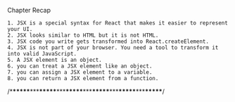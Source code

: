 Chapter Recap

    1. JSX is a special syntax for React that makes it easier to represent your UI.
    2. JSX looks similar to HTML but it is not HTML.
    3. JSX code you write gets transformed into React.createElement.
    4. JSX is not part of your browser. You need a tool to transform it into valid JavaScript.
    5. A JSX element is an object.
    6. you can treat a JSX element like an object.
    7. you can assign a JSX element to a variable.
    8. you can return a JSX element from a function.

/\***\*\*\*\*\***\*\*\***\*\*\*\*\***\*\*\***\*\*\*\*\***\*\*\***\*\*\*\*\***\*\*\***\*\*\*\*\***\*\*\***\*\*\*\*\***/
